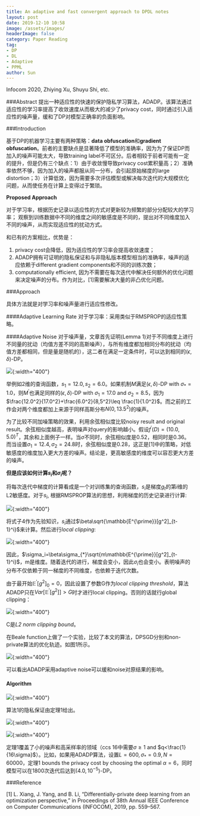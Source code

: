 ```yaml
---
title: An adaptive and fast convergent approach to DPDL notes
layout: post
date: 2019-12-10 10:58
image: /assets/images/
headerImage: false
category: Paper Reading
tag:
- DP
- DL
- Adaptive
- PPML
author: Sun
---
```


Infocom 2020, Zhiying Xu, Shuyu Shi, etc.

###Abstract
提出一种适应性的快速的保护隐私学习算法，ADADP。该算法通过适应性的学习率提高了收敛速度从而极大的减少了privacy cost，同时通过引入适应性的噪声量，缓和了DP对模型正确率的负面影响。
<!--more-->

###Introduction

基于DP的机器学习主要有两种策略：**data obfuscation**和**gradient obfuscation**。前者的主要缺点是显著降低了模型的准确率，因为为了保证DP而加入的噪声可能太大，导致training label不可区分。后者相较于前者可能有一定的提升，但是仍有三个缺点：1）由于收敛慢导致privacy cost累积量高；2）准确率依然不够，因为加入的噪声都服从同一分布，会引起原始梯度的large distortion；3）计算低效，因为需要多次评估模型或解决每次迭代的大规模优化问题，从而使任务在计算上变得过于繁琐。

**Proposed Approach**

对于学习率，根据历史记录以适应性的方式对更新较为频繁的部分分配较大的学习率；
观察到训练数据中不同的维度之间的敏感度是不同的，提出对不同维度加入不同的噪声，从而实现适应性的扰动方式。

和已有的方案相比，优势是：

1. privacy cost会降低，因为适应性的学习率会提高收敛速度；
2. ADADP拥有可证明的隐私保证和与非隐私版本模型相当的准确率，噪声的适应依赖于different gradient components和不同的训练次数；
3. computationally efficient, 因为不需要在每次迭代中解决任何额外的优化问题来决定噪声的分布。作为对比，[1]需要解决大量的非凸优化问题。

###Approach

具体方法就是对学习率和噪声量进行适应性修改。

####Adaptive Learning Rate
对于学习率：采用类似于RMSPROP的适应性策略。

####Adaptive Noise
对于噪声量，文章首先证明(Lemma 1)对于不同维度上进行不同量的扰动（均值方差不同的高斯噪声），与所有维度都加相同分布的扰动（均值方差都相同，但是量是随机的），这二者在满足一定条件时，可以达到相同的$(\epsilon, \delta)$-DP。

![](/assets/images/2019-12-10-An-adaptive-and-fast-dpdl/image-20191211100005606.png){:width="400"}

举例如2维的查询函数，$s_1=12.0,s_2=6.0$。如果机制$M$满足$(\epsilon,\delta)$-DP with $\sigma_{*}=1.0$，则$M^{\prime}$也满足同样的$(\epsilon,\delta)$-DP with $\sigma_1=17.0$ and $\sigma_2=8.5$，因为$\frac{12.0^2}{17.0^2}+\frac{6.0^2}{8,5^2}\leq \frac{1}{1.0^2}$。而之前的工作会对两个维度都加上来源于同样高斯分布$N(0,13.5^2)$的噪声。

为了比较不同加噪策略的效果，利用余弦相似度比较noisy result and original result。余弦相似度越高，表明噪声对query的影响越小。假设$f^{\prime}(D)=(10.0,5.0)^T$，其余和上面例子一样。当$\sigma$不同时，余弦相似度是0.52，相同时是0.36。而当设置$\sigma_1=12.4, \sigma_2=24.8$时，余弦相似度是0.28，这正是[1]中的策略，对低敏感度的维度加入更大方差的噪声。结论是，更高敏感度的维度可以容忍更大方差的噪声。

**但是应该如何计算$s_i$和$\sigma_i$呢？**

将每次迭代中梯度的计算看成是一个对训练集的查询函数，$s_i$是梯度$g_t$的第$i$维的L2敏感度。对于$s_i$, 根据RMSPROP算法的思想，利用梯度的历史记录进行计算:

![](/assets/images/2019-12-10-An-adaptive-and-fast-dpdl/image-20191211165407229.png){:width="400"}

将式子4作为先验知识，$s_i$通过$\beta\sqrt{\mathbb{E^{\prime}}[g^2]_{t-1}^i}$来计算。然后进行*local clipping*:

![](/assets/images/2019-12-10-An-adaptive-and-fast-dpdl/image-20191211170513075.png){:width="400"}

因此，$\sigma_i=\beta\sigma_{*}\sqrt{m\mathbb{E^{\prime}}[g^2]_{t-1}^i}$，m是维度。随着迭代的进行，梯度会变小，因此$\sigma_i$也会变小。表明噪声的分布不仅依赖于同一梯度的不同维度，也依赖于迭代次数。

由于最开始$\mathbb{E^{\prime}}[g^2]_{0}=0$，因此设置了参数G作为*local clipping threshold*，算法ADADP只在$Var[\mathbb{E^{\prime}}[g^2]] > G$时才进行local clipping。否则的话就行global clipping：

![](/assets/images/2019-12-10-An-adaptive-and-fast-dpdl/image-20191211180339407.png){:width="400"}

C是*L2 norm clipping bound*。

在Beale function上做了一个实验，比较了本文的算法，DPSGD分别和non-private算法的优化轨迹。如图1所示。

![](/assets/images/2019-12-10-An-adaptive-and-fast-dpdl/image-20191211180921078.png){:width="400"}

可以看出ADADP采用adaptive noise可以缓和noise对原结果的影响。

#### Algorithm

![](/assets/images/2019-12-10-An-adaptive-and-fast-dpdl/image-20191211181617343.png){:width="400"}

算法1的隐私保证由定理1给出。

![](/assets/images/2019-12-10-An-adaptive-and-fast-dpdl/image-20191211181915031.png){:width="400"}

![](/assets/images/2019-12-10-An-adaptive-and-fast-dpdl/image-20191211181956823.png){:width="400"}

定理1覆盖了小的噪声和高采样率的领域（ccs 16中需要$\sigma \geq 1$ and $q<\frac{1}{16\sigma}$）。比如，如果用ADADP算法，设置$L=600, \sigma_*=0.9, N=60000$，定理1 bounds the privacy cost by choosing the optimal $\alpha=6$，同时模型可以在1800次迭代后达到$(4.0, 10^{-5})$-DP。



###Reference

[1] L. Xiang, J. Yang, and B. Li, “Differentially-private deep learning from an optimization perspective,” in Proceedings of 38th Annual IEEE Conference on Computer Communications (INFOCOM), 2019, pp. 559–567.

